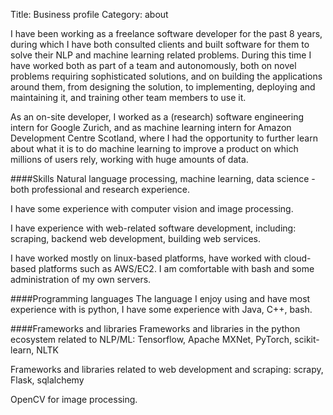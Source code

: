 Title: Business profile
Category: about

I have been working as a freelance software developer for the past 8 years, during
which I have both consulted clients and built software for them to solve their
NLP and machine learning related problems. During this time I have worked
both as part of a team and autonomously, both on novel problems requiring
sophisticated solutions, and on building the applications around them, from
designing the solution, to implementing, deploying and maintaining it, and
training other team members to use it.

As an on-site developer, I worked as a (research) software engineering intern for Google Zurich, and as machine learning intern for Amazon Development Centre Scotland, where I had the opportunity to further learn about what it is to do machine learning to improve a product on which millions of users rely,
working with huge amounts of data.


####Skills
Natural language processing, machine learning, data science - both
professional and research experience.

I have some experience with computer vision and image processing.

I have experience with web-related software development, including:
scraping, backend web development, building web services.

I have worked mostly on linux-based platforms, have worked with
cloud-based platforms such as AWS/EC2. I am comfortable with
bash and some administration of my own servers.

####Programming languages
The language I enjoy using and have most experience with is python, I have some
experience with Java, C++, bash.

####Frameworks and libraries
Frameworks and libraries in the python ecosystem related to NLP/ML:
Tensorflow, Apache MXNet, PyTorch, scikit-learn, NLTK

Frameworks and libraries related to web development and scraping:
scrapy, Flask, sqlalchemy

OpenCV for image processing.
